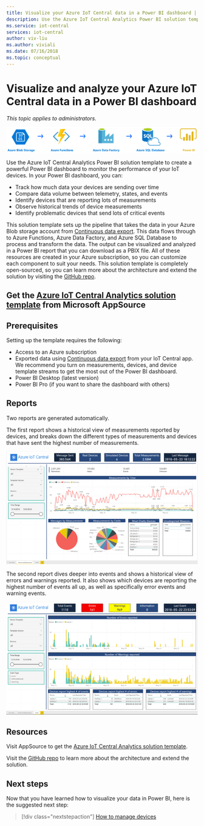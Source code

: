 ```yaml
---
title: Visualize your Azure IoT Central data in a Power BI dashboard | Microsoft Docs
description: Use the Azure IoT Central Analytics Power BI solution template to visualize and analyze your IoT Central data.
ms.service: iot-central
services: iot-central
author: viv-liu
ms.author: viviali
ms.date: 07/16/2018
ms.topic: conceptual
---
```


# Visualize and analyze your Azure IoT Central data in a Power BI dashboard

*This topic applies to administrators.*

![Power BI solution template pipeline](media/howto-connect-powerbi/iot-continuous-data-export.png)

Use the Azure IoT Central Analytics Power BI solution template to create a powerful Power BI dashboard to monitor the performance of your IoT devices. In your Power BI dashboard, you can:
- Track how much data your devices are sending over time
- Compare data volume between telemetry, states, and events
- Identify devices that are reporting lots of measurements
- Observe historical trends of device measurements
- Identify problematic devices that send lots of critical events

This solution template sets up the pipeline that takes the data in your Azure Blob storage account from [Continuous data export](howto-export-data.md). This data flows through to Azure Functions, Azure Data Factory, and Azure SQL Database to process and transform the data. The output can be visualized and analyzed in a Power BI report that you can download as a PBIX file. All of these resources are created in your Azure subscription, so you can customize each component to suit your needs. This solution template is completely open-sourced, so you can learn more about the architecture and extend the solution by visiting the [GitHub repo](https://aka.ms/iotcentralgithubpowerbisolutiontemplate).

## Get the [Azure IoT Central Analytics solution template](https://aka.ms/iotcentralpowerbisolutiontemplate) from Microsoft AppSource

## Prerequisites
Setting up the template requires the following:
- Access to an Azure subscription
- Exported data using [Continuous data export](howto-export-data.md) from your IoT Central app. We recommend you turn on measurements, devices, and device template streams to get the most out of the Power BI dashboard.
- Power BI Desktop (latest version)
- Power BI Pro (if you want to share the dashboard with others)

## Reports

Two reports are generated automatically. 

The first report shows a historical view of measurements reported by devices, and breaks down the different types of measurements and devices that have sent the highest number of measurements.

![Power BI report page 1](media/howto-connect-powerbi/template-page1-hasdata.PNG)

The second report dives deeper into events and shows a historical view of errors and warnings reported. It also shows which devices are reporting the highest number of events all up, as well as specifically error events and warning events.

![Power BI report page 2](media/howto-connect-powerbi/template-page2-hasdata.PNG)

## Resources

Visit AppSource to get the [Azure IoT Central Analytics solution template](https://aka.ms/iotcentralpowerbisolutiontemplate).

Visit the [GitHub repo](https://aka.ms/iotcentralgithubpowerbisolutiontemplate) to learn more about the architecture and extend the solution.

## Next steps

Now that you have learned how to visualize your data in Power BI, here is the suggested next step:

> [!div class="nextstepaction"]
> [How to manage devices](howto-manage-devices.md)
